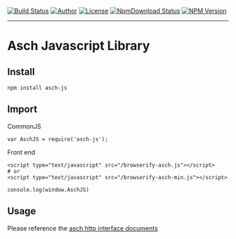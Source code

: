 [![Build Status](https://travis-ci.org/AschPlatform/asch-js.png?branch=master)](https://travis-ci.org/AschPlatform/asch-js)
[![Author](https://img.shields.io/badge/author-@AschPlatform-blue.svg?style=flat)](http://github.com/AschPlatform) 
[![License](https://img.shields.io/badge/license-MIT-yellow.svg?style=flat)](http://AschPlatform.mit-license.org)
[![NpmDownload Status](http://img.shields.io/npm/dm/asch-js.svg)](https://www.npmjs.org/package/asch-js)
[![NPM Version](https://img.shields.io/npm/v/asch-js.svg?style=flat)](https://www.npmjs.org/package/asch-js)
- - -

# Asch Javascript Library

## Install

```
npm install asch-js
```

## Import

CommonJS

```
var AschJS = require('asch-js');
```

Front end

```
<script type="text/javascript" src="/browserify-asch.js"></script>
# or
<script type="text/javascript" src="/browserify-asch-min.js"></script>

console.log(window.AschJS)
```



## Usage

Please reference the [asch http interface documents](https://github.com/AschPlatform/asch-docs/blob/master/asch_http_interface.md)

